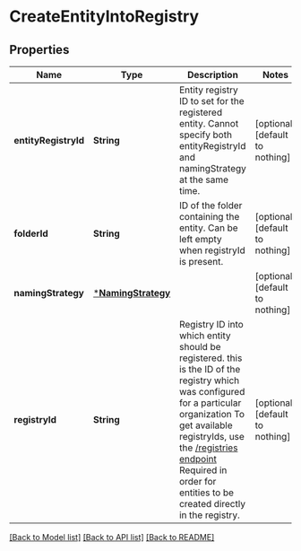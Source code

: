 # CreateEntityIntoRegistry


## Properties
Name | Type | Description | Notes
------------ | ------------- | ------------- | -------------
**entityRegistryId** | **String** | Entity registry ID to set for the registered entity. Cannot specify both entityRegistryId and namingStrategy at the same time.  | [optional] [default to nothing]
**folderId** | **String** | ID of the folder containing the entity. Can be left empty when registryId is present. | [optional] [default to nothing]
**namingStrategy** | [***NamingStrategy**](NamingStrategy.md) |  | [optional] [default to nothing]
**registryId** | **String** | Registry ID into which entity should be registered. this is the ID of the registry which was configured for a particular organization To get available registryIds, use the [/registries endpoint](#/Registry/listRegistries)  Required in order for entities to be created directly in the registry.  | [optional] [default to nothing]


[[Back to Model list]](../README.md#models) [[Back to API list]](../README.md#api-endpoints) [[Back to README]](../README.md)


